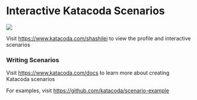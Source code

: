 # Interactive Katacoda Scenarios

[![](http://shields.katacoda.com/katacoda/shashilei/count.svg)](https://www.katacoda.com/shashilei "Get your profile on Katacoda.com")

Visit https://www.katacoda.com/shashilei to view the profile and interactive scenarios

### Writing Scenarios
Visit https://www.katacoda.com/docs to learn more about creating Katacoda scenarios

For examples, visit https://github.com/katacoda/scenario-example
